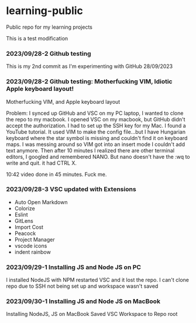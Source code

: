 # learning-public
Public repo for my learning projects

This is a test modification
###  2023/09/28-2 Github testing
This is my 2nd commit as I'm experimenting with GitHub
28/09/2023


### 2023/09/28-2 Github testing: Motherfucking VIM, Idiotic Apple keyboard layout!
Motherfucking VIM, and Apple keyboard layout

Problem: 
I synced up GitHub and VSC on my PC laptop, I wanted to clone the repo to my macbook.
I opened VSC on my macbook, but GitHub didn't accept the authorization. 
I had to set up the SSH key for my Mac. I found a YouTube tutorial.
It used VIM to make the config file...but I have Hungarian keyboard where the star symbol is missing and
couldn't find it on keyboard maps. I was messing around so VIM got into an insert mode I couldn't add text anymore.
Then after 10 minutes I realized there are other terminal editors, I googled and remembered NANO.
But nano doesn't have the :wq to write and quit. it had CTRL X. 

10:42 video done in 45 minutes. 
Fuck me.

### 2023/09/28-3  VSC updated with Extensions
- Auto Open Markdown
- Colorize
- Eslint
- GitLens
- Import Cost
- Peacock
- Project Manager
- vscode icons
- indent rainbow


### 2023/09/29-1  Installing JS and Node JS on PC
I installed NodeJS with NPM restarted VSC and it lost the repo. 
I can't clone repo due to SSH not being set up and workspace wasn't saved

### 2023/09/30-1  Installing JS and Node JS on MacBook
Installing NodeJS, JS on MacBook
Saved VSC Workspace to Repo root